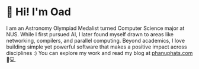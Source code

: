 # 👋 Hi! I'm Oad

I am an Astronomy Olympiad Medalist turned Computer Science major at NUS. While I first pursued AI, I later found myself drawn to areas like networking, compilers, and parallel computing. Beyond academics, I love building simple yet powerful software that makes a positive impact across disciplines :) You can explore my work and read my blog at [phanuphats.com](https://www.phanuphats.com/) 🦦💻.
